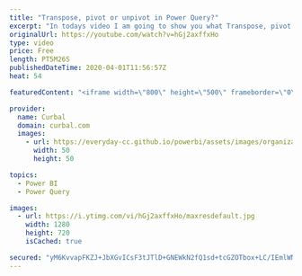 ```yaml
---
title: "Transpose, pivot or unpivot in Power Query?"
excerpt: "In todays video I am going to show you what Transpose, pivot and unpivot is and examples on when to use each or all at once!  If you want to learn how to import multiple files efficiently using Power Query, check this video: https://www.youtube.com/watch?v=qdcAoZU8B8Q  The file is avialable in the community"
originalUrl: https://youtube.com/watch?v=hGj2axffxHo
type: video
price: Free
length: PT5M26S
publishedDateTime: 2020-04-01T11:56:57Z
heat: 54

featuredContent: "<iframe width=\"800\" height=\"500\" frameborder=\"0\" src=\"https://www.youtube.com/embed/hGj2axffxHo\" allow=\"accelerometer; autoplay; encrypted-media; gyroscope; picture-in-picture\" allowfullscreen></iframe>"

provider:
  name: Curbal
  domain: curbal.com
  images:
    - url: https://everyday-cc.github.io/powerbi/assets/images/organizations/curbal.com-50x50.jpg
      width: 50
      height: 50

topics:
  - Power BI
  - Power Query

images:
  - url: https://i.ytimg.com/vi/hGj2axffxHo/maxresdefault.jpg
    width: 1280
    height: 720
    isCached: true

secured: "yM6KvvapFKZJ+JbXGvICsF3tJTlD+GNEWkN2fQ1sd+tcGZOTbox+LC/IEmlWNgFCdZIFUA2Q3zYgg0c/d9NPkg0QVWnLCbV2MdIC/YNsj5MaoYQ4m8MZmSkax9Hn1UNdEdxHy5s0cB9BCnJqTuIrwCwLxQEPY5EAV8Fjo9xJRmme3fuFB2CAByKWp8PT4fTadR6Voao1j5X0o5JwvZ5GCJ4qOwFLDYPXfhhIDDNOy1pplm2IAb7VHKSN8EC/KU4P+yU9fL0ogDYyacqOvHUURWB0iGNj1ZpAK3YKJCoHEiW6bQ22Xrwwrn8sQMhXM3BzvTDXbBwc/3s520YVsFx2oZysNRSsRHGp8mpmJ9sLFHOyWlattuCdS1G4F1EIrvEE+j4iRGYCXTQ5IyN7KiArH1kOGHl4YUUPW7uULudHvVw=;cZEvISjsxnY59w3vad3F7g=="
---
```


